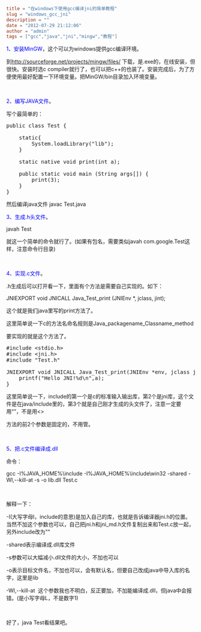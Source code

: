 ```toml
title = "在windows下使用gcc编译jni的简单教程"
slug = "windows_gcc_jni"
description = ""
date = "2012-07-29 21:12:06"
author = "admin"
tags = ["gcc","java","jni","mingw","教程"]
```

<span style="color: #0000ff;">1、安装MinGW</span>，这个可以为windows提供gcc编译环境。

到<a href="http://sourceforge.net/projects/mingw/files/">http://sourceforge.net/projects/mingw/files/</a> 下载，是.exe的，在线安装，但很快。安装时选c compiler就行了，也可以把c++的也装了。安装完成后，为了方便使用最好配置一下环境变量。把MinGW/bin目录加入环境变量。

&nbsp;

<span style="color: #0000ff;">2、编写JAVA文件</span>。

写个最简单的：
<pre class="brush:java">public class Test {

	static{
		System.loadLibrary("lib");
	}

	static native void print(int a);

	public static void main (String args[]) {
		print(3);
	}
}</pre>
然后编译java文件 javac Test.java

<!--more-->

<span style="color: #0000ff;">3、生成.h头文件</span>。

javah Test

就这一个简单的命令就行了。(如果有包名，需要类似javah com.google.Test这样，注意命令行目录)

&nbsp;

<span style="color: #0000ff;">4、实现.c文件</span>。

.h生成后可以打开看一下，里面有个方法是需要自己实现的。如下：

JNIEXPORT void JNICALL Java_Test_print
(JNIEnv *, jclass, jint);

这个就是我们java里写的print方法了。

这里简单说一下c的方法名命名规则是Java_packagename_Classname_method

要实现的就是这个方法了。
<pre class="brush:cpp">#include &lt;stdio.h&gt;
#include &lt;jni.h&gt;
#include "Test.h"

JNIEXPORT void JNICALL Java_Test_print(JNIEnv *env, jclass jthiz,jint a){
	printf("Hello JNI!%d\n",a);
}</pre>
这里简单说一下，include的第一个是c的标准输入输出库，第2个是jni库，这个文件是在java/include里的，第3个就是自己刚才生成的头文件了，注意一定要用“”，不是用&lt;&gt;

方法的前2个参数是固定的，不用管。

&nbsp;

<span style="color: #0000ff;">5、把.c文件编译成.dll</span>

命令：

gcc -I%JAVA_HOME%\include -I%JAVA_HOME%\include\win32 -shared -Wl,--kill-at -s -o lib.dll Test.c

&nbsp;

解释一下：

-I(大写字母I，include的意思)是加入自己的库，也就是告诉编译器jni.h的位置。当然不加这个参数也可以，自己把jni.h和jni_md.h文件复制出来和Test.c放一起，另外include改为""

-shared表示编译成.dll库文件

-s参数可以大幅减小.dll文件的大小，不加也可以

-o表示目标文件名，不加也可以，会有默认名，但要自己改成java中导入库的名字，这里是lib

-Wl,--kill-at  这个参数我也不明白，反正要加，不加能编译成.dll，但java中会报错。(是小写字母L，不是数字1)

&nbsp;

好了，java Test看结果吧。